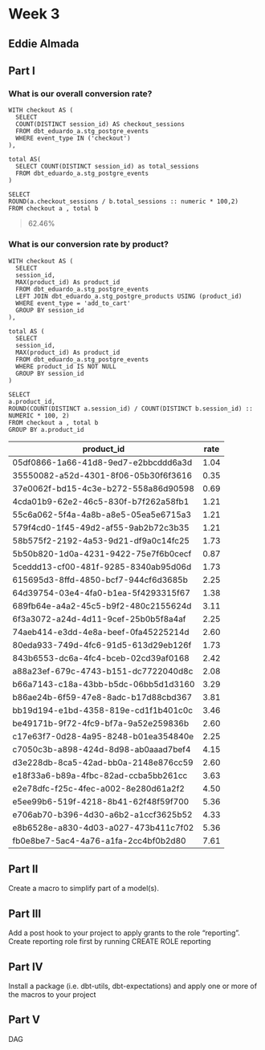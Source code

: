 # Week 3
## Eddie Almada

## Part I
### What is our overall conversion rate?
```
WITH checkout AS (
  SELECT 
  COUNT(DISTINCT session_id) AS checkout_sessions
  FROM dbt_eduardo_a.stg_postgre_events 
  WHERE event_type IN ('checkout')
),

total AS(
  SELECT COUNT(DISTINCT session_id) as total_sessions
  FROM dbt_eduardo_a.stg_postgre_events 
)

SELECT 
ROUND(a.checkout_sessions / b.total_sessions :: numeric * 100,2)
FROM checkout a , total b
```
> 62.46%
### What is our conversion rate by product?
```
WITH checkout AS (
  SELECT 
  session_id,
  MAX(product_id) As product_id
  FROM dbt_eduardo_a.stg_postgre_events 
  LEFT JOIN dbt_eduardo_a.stg_postgre_products USING (product_id)
  WHERE event_type = 'add_to_cart'
  GROUP BY session_id
),

total AS (
  SELECT 
  session_id,
  MAX(product_id) As product_id
  FROM dbt_eduardo_a.stg_postgre_events 
  WHERE product_id IS NOT NULL
  GROUP BY session_id
)

SELECT 
a.product_id,
ROUND(COUNT(DISTINCT a.session_id) / COUNT(DISTINCT b.session_id) :: NUMERIC * 100, 2)
FROM checkout a , total b
GROUP BY a.product_id
```
| product_id                           | rate |
|--------------------------------------|------|
| 05df0866-1a66-41d8-9ed7-e2bbcddd6a3d | 1.04 |
| 35550082-a52d-4301-8f06-05b30f6f3616 | 0.35 |
| 37e0062f-bd15-4c3e-b272-558a86d90598 | 0.69 |
| 4cda01b9-62e2-46c5-830f-b7f262a58fb1 | 1.21 |
| 55c6a062-5f4a-4a8b-a8e5-05ea5e6715a3 | 1.21 |
| 579f4cd0-1f45-49d2-af55-9ab2b72c3b35 | 1.21 |
| 58b575f2-2192-4a53-9d21-df9a0c14fc25 | 1.73 |
| 5b50b820-1d0a-4231-9422-75e7f6b0cecf | 0.87 |
| 5ceddd13-cf00-481f-9285-8340ab95d06d | 1.73 |
| 615695d3-8ffd-4850-bcf7-944cf6d3685b | 2.25 |
| 64d39754-03e4-4fa0-b1ea-5f4293315f67 | 1.38 |
| 689fb64e-a4a2-45c5-b9f2-480c2155624d | 3.11 |
| 6f3a3072-a24d-4d11-9cef-25b0b5f8a4af | 2.25 |
| 74aeb414-e3dd-4e8a-beef-0fa45225214d | 2.60 |
| 80eda933-749d-4fc6-91d5-613d29eb126f | 1.73 |
| 843b6553-dc6a-4fc4-bceb-02cd39af0168 | 2.42 |
| a88a23ef-679c-4743-b151-dc7722040d8c | 2.08 |
| b66a7143-c18a-43bb-b5dc-06bb5d1d3160 | 3.29 |
| b86ae24b-6f59-47e8-8adc-b17d88cbd367 | 3.81 |
| bb19d194-e1bd-4358-819e-cd1f1b401c0c | 3.46 |
| be49171b-9f72-4fc9-bf7a-9a52e259836b | 2.60 |
| c17e63f7-0d28-4a95-8248-b01ea354840e | 2.25 |
| c7050c3b-a898-424d-8d98-ab0aaad7bef4 | 4.15 |
| d3e228db-8ca5-42ad-bb0a-2148e876cc59 | 2.60 |
| e18f33a6-b89a-4fbc-82ad-ccba5bb261cc | 3.63 |
| e2e78dfc-f25c-4fec-a002-8e280d61a2f2 | 4.50 |
| e5ee99b6-519f-4218-8b41-62f48f59f700 | 5.36 |
| e706ab70-b396-4d30-a6b2-a1ccf3625b52 | 4.33 |
| e8b6528e-a830-4d03-a027-473b411c7f02 | 5.36 |
| fb0e8be7-5ac4-4a76-a1fa-2cc4bf0b2d80 | 7.61 |

## Part II
Create a macro to simplify part of a model(s).

## Part III
Add a post hook to your project to apply grants to the role “reporting”. Create reporting role first by running CREATE ROLE reporting 

## Part IV
Install a package (i.e. dbt-utils, dbt-expectations) and apply one or more of the macros to your project

## Part V 
DAG